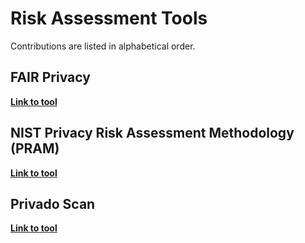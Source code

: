 # Risk Assessment Tools
Contributions are listed in alphabetical order.

## FAIR Privacy 

**[Link to tool](https://github.com/usnistgov/PrivacyEngCollabSpace/tree/master/tools/risk-assessment/FAIR-Privacy)**

## NIST Privacy Risk Assessment Methodology (PRAM)

**[Link to tool](https://github.com/usnistgov/PrivacyEngCollabSpace/tree/master/tools/risk-assessment/NIST-Privacy-Risk-Assessment-Methodology-PRAM)**

## Privado Scan 

**[Link to tool](https://github.com/Privado-Inc/privado)**
